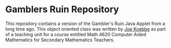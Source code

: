 # Gamblers Ruin Repository

This repository contains a version of the Gambler's Ruin Java Applet from a long time ago. This object oriented class was written
by [Joe Koebbe](https://www.github.com/jvkoebbe/main) as part of a teaching unit for a course entitled Math 4620 Computer Aided
Mathematics for Secondary Mathematics Teachers.
